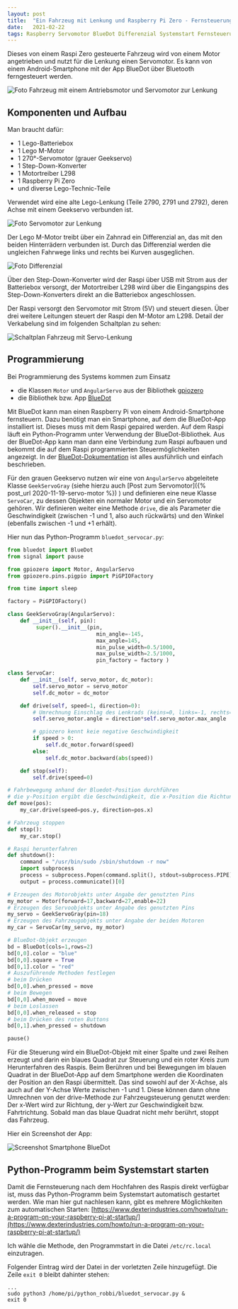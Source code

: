 ```yaml
---
layout: post
title:  "Ein Fahrzeug mit Lenkung und Raspberry Pi Zero - Fernsteuerung mit BlueDot"
date:   2021-02-22 
tags: Raspberry Servomotor BlueDot Differenzial Systemstart Fernsteuerung gpiozero Motor L298
---
```


Dieses von einem Raspi Zero gesteuerte Fahrzeug wird von einem Motor angetrieben und nutzt für die Lenkung einen Servomotor. Es kann von einem Android-Smartphone mit der App BlueDot über Bluetooth ferngesteuert werden.

![Foto Fahrzeug mit einem Antriebsmotor und Servomotor zur Lenkung](/images/foto_modell_vierradfahrzeug.jpg)

## Komponenten und Aufbau

Man braucht dafür:
* 1 Lego-Batteriebox
* 1 Lego M-Motor
* 1 270°-Servomotor (grauer Geekservo)
* 1 Step-Down-Konverter
* 1 Motortreiber L298
* 1 Raspberry Pi Zero
* und diverse Lego-Technic-Teile

Verwendet wird eine alte Lego-Lenkung (Teile 2790, 2791 und 2792), deren Achse mit einem Geekservo verbunden ist. 

![Foto Servomotor zur Lenkung](/images/foto_servolenkung.jpg)

Der Lego M-Motor treibt über ein Zahnrad ein Differenzial an, das mit den beiden Hinterrädern verbunden ist. Durch das Differenzial werden die ungleichen Fahrwege links und rechts bei Kurven ausgeglichen. 

![Foto Differenzial](/images/foto_differenzial.jpg)

Über den Step-Down-Konverter wird der Raspi über USB mit Strom aus der Batteriebox versorgt, der Motortreiber L298 wird über die Eingangspins des Step-Down-Konverters direkt an die Batteriebox angeschlossen.

Der Raspi versorgt den Servomotor mit Strom (5V) und steuert diesen. Über drei weitere Leitungen steuert der Raspi den M-Motor am L298. Detail der Verkabelung sind im folgenden Schaltplan zu sehen:

![Schaltplan Fahrzeug mit Servo-Lenkung](/images/fritzing_raspi_servofahrzeug.png)

## Programmierung

Bei Programmierung des Systems kommen zum Einsatz
* die Klassen `Motor` und `AngularServo` aus der Bibliothek [gpiozero](https://gpiozero.readthedocs.io/en/stable/)
* die Bibliothek bzw. App [BlueDot](https://bluedot.readthedocs.io/en/latest/)

Mit BlueDot kann man einen Raspberry Pi von einem Android-Smartphone fernsteuern. Dazu benötigt man ein Smartphone, auf dem die BlueDot-App installiert ist. Dieses muss mit dem Raspi gepaired werden. Auf dem Raspi läuft ein Python-Programm unter Verwendung der BlueDot-Bibliothek. Aus der BlueDot-App kann man dann eine Verbindung zum Raspi aufbauen und bekommt die auf dem Raspi programmierten Steuermöglichkeiten angezeigt. In der [BlueDot-Dokumentation](https://bluedot.readthedocs.io) ist alles ausführlich und einfach beschrieben.

Für den grauen Geekservo nutzen wir eine von `AngularServo` abgeleitete Klasse `GeekServoGray` (siehe hierzu auch [Post zum Servomotor]({% post_url 2020-11-19-servo-motor %}) ) und definieren eine neue Klasse `ServoCar`, zu dessen Objekten ein normaler Motor und ein Servomotor gehören. Wir definieren weiter eine Methode `drive`, die als Parameter die Geschwindigkeit (zwischen -1 und 1, also auch rückwärts) und den Winkel (ebenfalls zwischen -1 und +1 erhält).

Hier nun das Python-Programm `bluedot_servocar.py`:

```python
from bluedot import BlueDot
from signal import pause

from gpiozero import Motor, AngularServo
from gpiozero.pins.pigpio import PiGPIOFactory

from time import sleep

factory = PiGPIOFactory()

class GeekServoGray(AngularServo):
    def __init__(self, pin):
         super().__init__(pin,
                            min_angle=-145,
                            max_angle=145,
                            min_pulse_width=0.5/1000,
                            max_pulse_width=2.5/1000,
                            pin_factory = factory )

class ServoCar:
    def __init__(self, servo_motor, dc_motor):
        self.servo_motor = servo_motor
        self.dc_motor = dc_motor

    def drive(self, speed=1, direction=0):
        # Umrechnung Einschlag des Lenkrads (keins=0, links=-1, rechts=1)
        self.servo_motor.angle = direction*self.servo_motor.max_angle

        # gpiozero kennt keie negative Geschwindigkeit
        if speed > 0:
            self.dc_motor.forward(speed)
        else:
            self.dc_motor.backward(abs(speed))

    def stop(self):
        self.drive(speed=0)

# Fahrbewegung anhand der Bluedot-Position durchführen
# die y-Position ergibt die Geschwindigkeit, die x-Position die Richtung
def move(pos):
    my_car.drive(speed=pos.y, direction=pos.x)

# Fahrzeug stoppen
def stop():
    my_car.stop()

# Raspi herunterfahren
def shutdown():
    command = "/usr/bin/sudo /sbin/shutdown -r now"
    import subprocess
    process = subprocess.Popen(command.split(), stdout=subprocess.PIPE)
    output = process.communicate()[0]

# Erzeugen des Motorobjekts unter Angabe der genutzten Pins
my_motor = Motor(forward=17,backward=27,enable=22)
# Erzeugen des Servoobjekts unter Angabe des genutzten Pins
my_servo = GeekServoGray(pin=18)
# Erzeugen des Fahrzeugobjekts unter Angabe der beiden Motoren
my_car = ServoCar(my_servo, my_motor)

# BlueDot-Objekt erzeugen
bd = BlueDot(cols=1,rows=2)
bd[0,0].color = "blue"
bd[0,0].square = True
bd[0,1].color = "red"
# Auszuführende Methoden festlegen
# beim Drücken
bd[0,0].when_pressed = move
# beim Bewegen
bd[0,0].when_moved = move
# beim Loslassen
bd[0,0].when_released = stop
# beim Drücken des roten Buttons
bd[0,1].when_pressed = shutdown

pause()
```

Für die Steuerung wird ein BlueDot-Objekt mit einer Spalte und zwei Reihen erzeugt und darin ein blaues Quadrat zur Steuerung und ein roter Kreis zum Herunterfahren des Raspis. Beim Berühren und bei Bewegungen im blauen Quadrat in der BlueDot-App auf dem Smartphone werden die Koordinaten der Position an den Raspi übermittelt. Das sind sowohl auf der X-Achse, als auch auf der Y-Achse Werte zwischen -1 und 1. Diese können dann ohne Umrechnen von der drive-Methode zur Fahrzeugsteuerung genutzt werden: Der x-Wert wird zur Richtung, der y-Wert zur Geschwindigkeit bzw. Fahrtrichtung. Sobald man das blaue Quadrat nicht mehr berührt, stoppt das Fahrzeug.

Hier ein Screenshot der App:

![Screenshot Smartphone BlueDot](/images/screenshot_bluedot.png)


## Python-Programm beim Systemstart starten

Damit die Fernsteuerung nach dem Hochfahren des Raspis direkt verfügbar ist, muss das Python-Programm beim Systemstart automatisch gestartet werden. Wie man hier gut nachlesen kann, gibt es mehrere Möglichkeiten zum automatischen Starten: [https://www.dexterindustries.com/howto/run-a-program-on-your-raspberry-pi-at-startup/](https://www.dexterindustries.com/howto/run-a-program-on-your-raspberry-pi-at-startup/)

Ich wähle die Methode, den Programmstart in die Datei `/etc/rc.local` einzutragen. 

Folgender Eintrag wird der Datei in der vorletzten Zeile hinzugefügt. Die Zeile `exit 0` bleibt dahinter stehen:

```
...
sudo python3 /home/pi/python_robbi/bluedot_servocar.py &
exit 0
```







